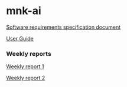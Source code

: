 # mnk-ai

[Software requirements specification document](documentation/software_requirements_specification_document.md)

[User Guide](documentation/user_guide.md)


### Weekly reports
[Weekly report 1 ](documentation/weekly_report_1.md)

[Weekly report 2 ](documentation/weekly_report_2.md)